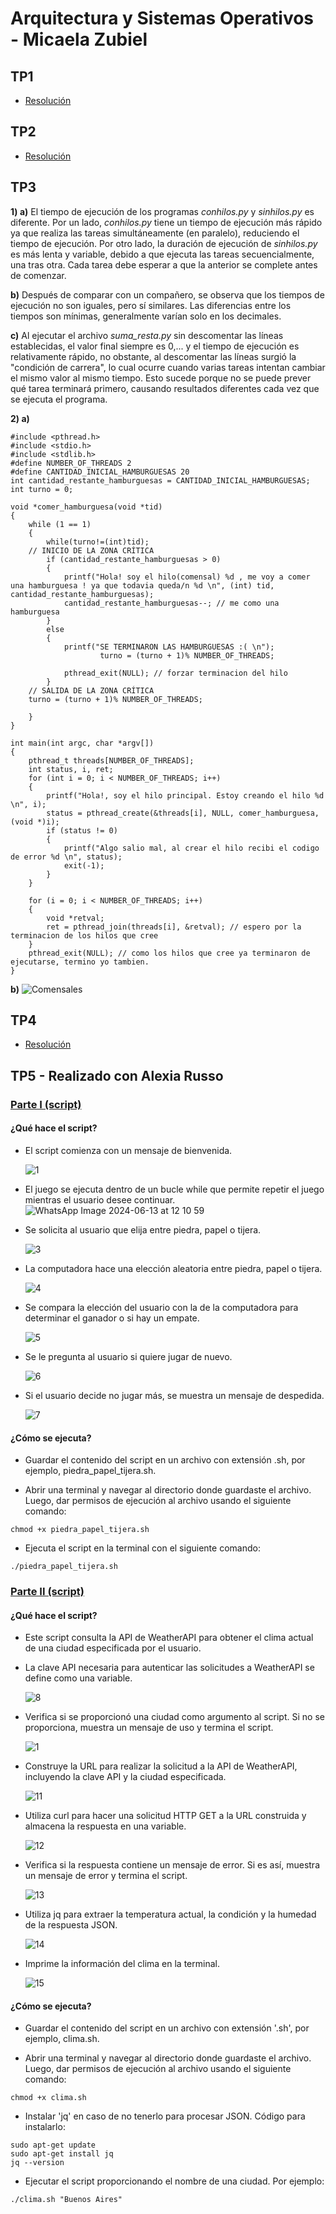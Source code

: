 # Arquitectura y Sistemas Operativos - Micaela Zubiel
## TP1
* [Resolución](TP1/captura.png)
## TP2
* [Resolución](https://github.com/micaelazubiel/-ASO2024TPs/blob/master/TP2/Captura%20de%20pantalla%20tp2.png)
## TP3
**1) a)** El tiempo de ejecución de los programas *conhilos.py* y *sinhilos.py* es diferente. Por un lado, *conhilos.py* tiene un tiempo de ejecución más rápido ya que realiza las tareas simultáneamente (en paralelo), reduciendo el tiempo de ejecución. Por otro lado, la duración de ejecución de *sinhilos.py* es más lenta y variable, debido a que ejecuta las tareas secuencialmente, una tras otra. Cada tarea debe esperar a que la anterior se complete antes de comenzar.

**b)** Después de comparar con un compañero, se observa que los tiempos de ejecución no son iguales, pero sí similares. Las diferencias entre los tiempos son mínimas, generalmente varían solo en los decimales.

**c)** Al ejecutar el archivo *suma_resta.py* sin descomentar las líneas establecidas, el valor final siempre es 0,... y el tiempo de ejecución es relativamente rápido, no obstante, al descomentar las líneas surgió la "condición de carrera", lo cual ocurre cuando varias tareas intentan cambiar el mismo valor al mismo tiempo. Esto sucede porque no se puede prever qué tarea terminará primero, causando resultados diferentes cada vez que se ejecuta el programa.

**2) a)**
```
#include <pthread.h>
#include <stdio.h>
#include <stdlib.h>
#define NUMBER_OF_THREADS 2
#define CANTIDAD_INICIAL_HAMBURGUESAS 20
int cantidad_restante_hamburguesas = CANTIDAD_INICIAL_HAMBURGUESAS;
int turno = 0;

void *comer_hamburguesa(void *tid)
{
	while (1 == 1)
	{ 
		while(turno!=(int)tid);
    // INICIO DE LA ZONA CRÍTICA
		if (cantidad_restante_hamburguesas > 0)
		{
			printf("Hola! soy el hilo(comensal) %d , me voy a comer una hamburguesa ! ya que todavia queda/n %d \n", (int) tid, cantidad_restante_hamburguesas);
			cantidad_restante_hamburguesas--; // me como una hamburguesa
		}
		else
		{
			printf("SE TERMINARON LAS HAMBURGUESAS :( \n");
        	        turno = (turno + 1)% NUMBER_OF_THREADS;

			pthread_exit(NULL); // forzar terminacion del hilo
		}
    // SALIDA DE LA ZONA CRÍTICA   
	turno = (turno + 1)% NUMBER_OF_THREADS;

	}
}

int main(int argc, char *argv[])
{
	pthread_t threads[NUMBER_OF_THREADS];
	int status, i, ret;
	for (int i = 0; i < NUMBER_OF_THREADS; i++)
	{
		printf("Hola!, soy el hilo principal. Estoy creando el hilo %d \n", i);
		status = pthread_create(&threads[i], NULL, comer_hamburguesa, (void *)i);
		if (status != 0)
		{
			printf("Algo salio mal, al crear el hilo recibi el codigo de error %d \n", status);
			exit(-1);
		}
	}

	for (i = 0; i < NUMBER_OF_THREADS; i++)
	{
		void *retval;
		ret = pthread_join(threads[i], &retval); // espero por la terminacion de los hilos que cree
	}
	pthread_exit(NULL); // como los hilos que cree ya terminaron de ejecutarse, termino yo tambien.
}
```
**b)** ![Comensales](https://github.com/micaelazubiel/-ASO2024TPs/assets/166451126/390f5ea2-16c3-40eb-8011-fed2ae6ec7f9)

## TP4
* [Resolución](https://github.com/micaelazubiel/-ASO2024TPs/commit/05374c4795b0b9a1e24be06d4f0942e6ccc245b6)

## TP5 - Realizado con Alexia Russo
### [Parte I (script)](https://github.com/micaelazubiel/-ASO2024TPs/commit/52bc51c0306f7ca943247e03e1ecbb80d1103722)

#### ¿Qué hace el script?
* El script comienza con un mensaje de bienvenida.
  
  ![1](https://github.com/micaelazubiel/-ASO2024TPs/assets/166451126/6e8409e1-64bc-4ba9-a0e8-e1dd5e4392d0)

* El juego se ejecuta dentro de un bucle while que permite repetir el juego mientras el usuario desee continuar.
  ![WhatsApp Image 2024-06-13 at 12 10 59](https://github.com/micaelazubiel/-ASO2024TPs/assets/166451126/64eb6fa3-3405-4745-aa2f-304379a6d32d)

* Se solicita al usuario que elija entre piedra, papel o tijera.
  
  ![3](https://github.com/micaelazubiel/-ASO2024TPs/assets/166451126/ad831c00-ba00-4f84-a6d0-32250fbc7552)

* La computadora hace una elección aleatoria entre piedra, papel o tijera.
  
  ![4](https://github.com/micaelazubiel/-ASO2024TPs/assets/166451126/ccb891ad-17d3-45da-b9e0-dee713f8963a)

* Se compara la elección del usuario con la de la computadora para determinar el ganador o si hay un empate.

  ![5](https://github.com/micaelazubiel/-ASO2024TPs/assets/166451126/6643ca10-183a-4ebc-a34f-3feb1da90b37)

* Se le pregunta al usuario si quiere jugar de nuevo.

  ![6](https://github.com/micaelazubiel/-ASO2024TPs/assets/166451126/91fc58f7-bf5c-44e7-96ae-eb9608be199c)

* Si el usuario decide no jugar más, se muestra un mensaje de despedida.

  ![7](https://github.com/micaelazubiel/-ASO2024TPs/assets/166451126/5b7956bf-2023-41b4-809a-8f7025185882)

#### ¿Cómo se ejecuta?
* Guardar el contenido del script en un archivo con extensión .sh, por ejemplo, piedra_papel_tijera.sh.

* Abrir una terminal y navegar al directorio donde guardaste el archivo. Luego, dar permisos de ejecución al archivo usando el siguiente comando:
```
chmod +x piedra_papel_tijera.sh
```
* Ejecuta el script en la terminal con el siguiente comando:
```
./piedra_papel_tijera.sh
```

  
### [Parte II (script)](https://github.com/micaelazubiel/-ASO2024TPs/commit/52bc51c0306f7ca943247e03e1ecbb80d1103722#diff-64fc42702434c5772fee3abfb862331ac13ab5bffe1abc8057847109170af097)

#### ¿Qué hace el script?
* Este script  consulta la API de WeatherAPI para obtener el clima actual de una ciudad especificada por el usuario.
* La clave API necesaria para autenticar las solicitudes a WeatherAPI se define como una variable.

  ![8](https://github.com/micaelazubiel/-ASO2024TPs/assets/166451126/5575b0e8-b1ea-46b9-afc6-fb4aad2d941b)

* Verifica si se proporcionó una ciudad como argumento al script. Si no se proporciona, muestra un mensaje de uso y termina el script.
  
  ![1](https://github.com/micaelazubiel/-ASO2024TPs/assets/166451126/e4db9fcc-0763-428a-b5a2-54bb7250b3dd)

* Construye la URL para realizar la solicitud a la API de WeatherAPI, incluyendo la clave API y la ciudad especificada.

  ![11](https://github.com/micaelazubiel/-ASO2024TPs/assets/166451126/6627f23c-bdba-4d0c-878f-9bf354f7996a)

* Utiliza curl para hacer una solicitud HTTP GET a la URL construida y almacena la respuesta en una variable.

  ![12](https://github.com/micaelazubiel/-ASO2024TPs/assets/166451126/4e463619-582e-4e5a-af55-718b77a63586)

* Verifica si la respuesta contiene un mensaje de error. Si es así, muestra un mensaje de error y termina el script.

  ![13](https://github.com/micaelazubiel/-ASO2024TPs/assets/166451126/ab3d1ed6-e363-4699-9e6b-5a13395955ff)

* Utiliza jq para extraer la temperatura actual, la condición y la humedad de la respuesta JSON.

  ![14](https://github.com/micaelazubiel/-ASO2024TPs/assets/166451126/7928e04d-3304-4716-9094-3dd4a52023f1)

* Imprime la información del clima en la terminal.

  ![15](https://github.com/micaelazubiel/-ASO2024TPs/assets/166451126/40a65b5b-502e-4d7f-bc7b-2b1c9bb1aa70)

#### ¿Cómo se ejecuta?
* Guardar el contenido del script en un archivo con extensión '.sh', por ejemplo, clima.sh.

* Abrir una terminal y navegar al directorio donde guardaste el archivo. Luego, dar permisos de ejecución al archivo usando el siguiente comando:
```
chmod +x clima.sh
```
* Instalar 'jq' en caso de no tenerlo para procesar JSON. Código para instalarlo:
```
sudo apt-get update
sudo apt-get install jq
jq --version
```
* Ejecutar el script proporcionando el nombre de una ciudad. Por ejemplo:
```
./clima.sh "Buenos Aires"
```







